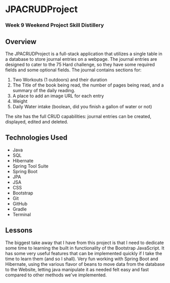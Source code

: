 # JPACRUDProject

### Week 9 Weekend Project Skill Distillery

## Overview
The JPACRUDProject is a full-stack application that utilizes a single table in a database to store journal entries on a webpage. The journal entries are designed to cater to the 75 Hard challenge, so they have some required fields and some optional fields. The journal contains sections for:
1. Two Workouts (1 outdoors) and their duration
2. The Title of the book being read, the number of pages being read, and a summary of the daily reading.
3. A place to add an image URL for each entry
4. Weight
5. Daily Water intake (boolean, did you finish a gallon of water or not)

The site has the full CRUD capabilities: journal entries can be created, displayed, edited and deleted.

## Technologies Used
* Java
* SQL
* Hibernate
* Spring Tool Suite
* Spring Boot
* JPA
* JSA
* CSS
* Bootstrap
* Git
* GitHub
* Gradle
* Terminal


## Lessons
The biggest take away that I have from this project is that I need to dedicate some time to learning the built in functionality of the Bootstrap JavaScript. It has some very useful features that can be implemented quickly if I take the time to learn them (and so I shall). Very fun working with Spring Boot and Hibernate, using the various flavor of beans to move data from the database to the Website, letting java manipulate it as needed felt easy and fast compared to other methods we've implemented.
